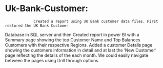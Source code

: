 # Uk-Bank-Customer:   
                 Created a report using UK Bank customer data files. First restored the UK Bank Customer 
Database in SQL server and then Created report in power BI with a Summary page showing the top 
Customer Name and Top Balances Customers with their respective Regions. Added a customer Details 
page showing the customers information in detail and at last the ‘New Customer’ page reflecting the 
details of the each month. We could easily navigate between the pages using Drill through options. 
